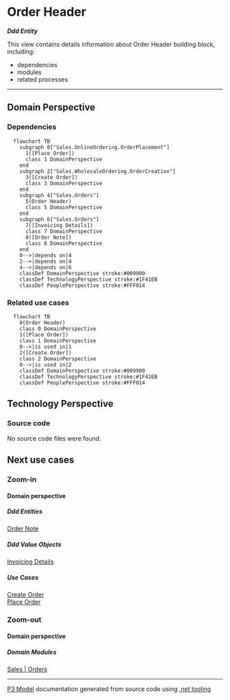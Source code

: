 ﻿
# Order Header

***Ddd Entity***  

This view contains details information about Order Header building block, including:
- dependencies
- modules
- related processes  

---



## Domain Perspective


### Dependencies

```mermaid
  flowchart TB
    subgraph 0["Sales.OnlineOrdering.OrderPlacement"]
      1([Place Order])
      class 1 DomainPerspective
    end
    subgraph 2["Sales.WholesaleOrdering.OrderCreation"]
      3([Create Order])
      class 3 DomainPerspective
    end
    subgraph 4["Sales.Orders"]
      5(Order Header)
      class 5 DomainPerspective
    end
    subgraph 6["Sales.Orders"]
      7([Invoicing Details])
      class 7 DomainPerspective
      8([Order Note])
      class 8 DomainPerspective
    end
    0-->|depends on|4
    2-->|depends on|4
    4-->|depends on|6
    classDef DomainPerspective stroke:#009900
    classDef TechnologyPerspective stroke:#1F41EB
    classDef PeoplePerspective stroke:#FFF014
```

### Related use cases

```mermaid
  flowchart TB
    0(Order Header)
    class 0 DomainPerspective
    1([Place Order])
    class 1 DomainPerspective
    0-->|is used in|1
    2([Create Order])
    class 2 DomainPerspective
    0-->|is used in|2
    classDef DomainPerspective stroke:#009900
    classDef TechnologyPerspective stroke:#1F41EB
    classDef PeoplePerspective stroke:#FFF014
```

## Technology Perspective


### Source code

No source code files were found.  

## Next use cases


### Zoom-in


#### Domain perspective


##### Ddd Entities

[Order Note](OrderNote.md)  

##### Ddd Value Objects

[Invoicing Details](InvoicingDetails.md)  

##### Use Cases

[Create Order](../WholesaleOrdering/OrderCreation/CreateOrder.md)  
[Place Order](../OnlineOrdering/OrderPlacement/PlaceOrder.md)  

### Zoom-out


#### Domain perspective


##### Domain Modules

[Sales | Orders](Orders-module.md)  

---

[P3 Model](https://github.com/P3-model/P3-model) documentation generated from source code using [.net tooling](https://github.com/P3-model/P3-model-dotnet)